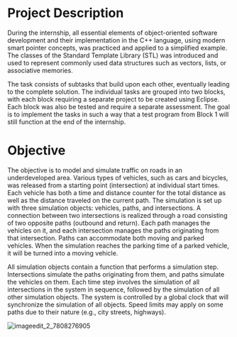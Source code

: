 # Project Description
During the internship, all essential elements of object-oriented software development and their implementation in the C++ language, using modern smart pointer concepts, was practiced and applied to a simplified example. The classes of the Standard Template Library (STL) was introduced and used to represent commonly used data structures such as vectors, lists, or associative memories.

The task consists of subtasks that build upon each other, eventually leading to the complete solution. The individual tasks are grouped into two blocks, with each block requiring a separate project to be created using Eclipse. Each block was also be tested and require a separate assessment. The goal is to implement the tasks in such a way that a test program from Block 1 will still function at the end of the internship.

# Objective
The objective is to model and simulate traffic on roads in an underdeveloped area. Various types of vehicles, such as cars and bicycles, was released from a starting point (intersection) at individual start times. Each vehicle has both a time and distance counter for the total distance as well as the distance traveled on the current path. The simulation is set up with three simulation objects: vehicles, paths, and intersections. A connection between two intersections is realized through a road consisting of two opposite paths (outbound and return). Each path manages the vehicles on it, and each intersection manages the paths originating from that intersection. Paths can accommodate both moving and parked vehicles. When the simulation reaches the parking time of a parked vehicle, it will be turned into a moving vehicle.

All simulation objects contain a function that performs a simulation step. Intersections simulate the paths originating from them, and paths simulate the vehicles on them. Each time step involves the simulation of all intersections in the system in sequence, followed by the simulation of all other simulation objects. The system is controlled by a global clock that will synchronize the simulation of all objects. Speed limits may apply on some paths due to their nature (e.g., city streets, highways).

![imageedit_2_7808276905](https://user-images.githubusercontent.com/65845672/230884361-1f974cb8-8a03-46ad-9c7b-ed5d04d87bcb.png)


     
